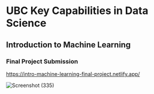 # UBC Key Capabilities in Data Science
## Introduction to Machine Learning
### Final Project Submission
https://intro-machine-learning-final-project.netlify.app/

![Screenshot (335)](https://github.com/user-attachments/assets/57134d45-89bf-43cf-9ccb-fe094fc607ed)
